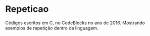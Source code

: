 # Repeticao
Códigos escritos em C, no CodeBlocks no ano de 2016. Mostrando exemplos de repetição dentro da linguagem.
